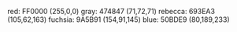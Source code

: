 red:        FF0000  (255,0,0) 
gray:       474847  (71,72,71)
rebecca:    693EA3  (105,62,163) 
fuchsia:    9A5B91  (154,91,145) 
blue:       50BDE9  (80,189,233) 